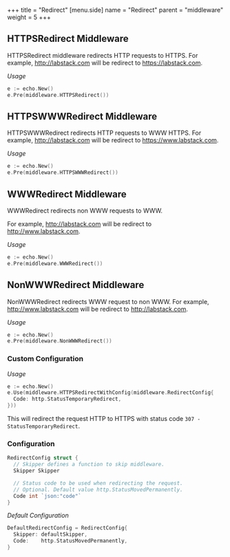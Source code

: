 +++
title = "Redirect"
[menu.side]
  name = "Redirect"
  parent = "middleware"
  weight = 5
+++

## HTTPSRedirect Middleware

HTTPSRedirect middleware redirects HTTP requests to HTTPS.
For example, http://labstack.com will be redirect to https://labstack.com.

*Usage*

```go
e := echo.New()
e.Pre(middleware.HTTPSRedirect())
```

## HTTPSWWWRedirect Middleware

HTTPSWWWRedirect redirects HTTP requests to WWW HTTPS.
For example, http://labstack.com will be redirect to https://www.labstack.com.

*Usage*

```go
e := echo.New()
e.Pre(middleware.HTTPSWWWRedirect())
```

## WWWRedirect Middleware

WWWRedirect redirects non WWW requests to WWW.

For example, http://labstack.com will be redirect to http://www.labstack.com.

*Usage*

```go
e := echo.New()
e.Pre(middleware.WWWRedirect())
```

## NonWWWRedirect Middleware

NonWWWRedirect redirects WWW request to non WWW.
For example, http://www.labstack.com will be redirect to http://labstack.com.

*Usage*

```go
e := echo.New()
e.Pre(middleware.NonWWWRedirect())
```

### Custom Configuration

*Usage*

```go
e := echo.New()
e.Use(middleware.HTTPSRedirectWithConfig(middleware.RedirectConfig{
  Code: http.StatusTemporaryRedirect,
}))
```

This will redirect the request HTTP to HTTPS with status code `307 - StatusTemporaryRedirect`.

### Configuration

```go
RedirectConfig struct {
  // Skipper defines a function to skip middleware.
  Skipper Skipper

  // Status code to be used when redirecting the request.
  // Optional. Default value http.StatusMovedPermanently.
  Code int `json:"code"`
}
```

*Default Configuration*

```go
DefaultRedirectConfig = RedirectConfig{
  Skipper: defaultSkipper,
  Code:    http.StatusMovedPermanently,
}
```
